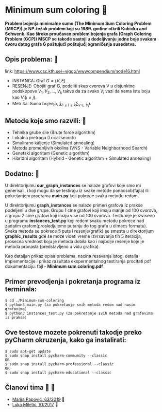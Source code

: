 # Minimum sum coloring :memo:

**Problem bojenja minimalne sume (The Minimum Sum Coloring Problem (MSCP)) je NP-težak problem koji su 1989. godine otkrili Kubicka and Schwenk. Kao široko proučavan problem bojenja grafa (Graph Coloring Problem (GCP)) MSCP se takođe sastoji u dodeljivanju jedne boje svakom ćvoru datog grafa G poštujući poštujući ograničenja susedstva.**


## Opis problema: :wrench:

link: https://www.csc.kth.se/~viggo/wwwcompendium/node16.html

* INSTANCA: Graf $G=\left(V,E\right)$.
* RESENJE: Obojiti graf G, podeliti skup cvorova V u disjunktne podskupove $V_1,V_2,\ldots,V_k$ takve da za svako $V_i$ vazi da nema istu boju kao $V_j (i \ne j$).
* Metrika: Suma bojenja, $\sum_{1\le i\le k}\sum_{v\in V_i} i.$


## Metode koje smo razvili: :dart:
* Tehnika grube sile (Brute force algorithm)
* Lokalna pretraga (Local search)
* Simulirano kaljenje (Simulated annealing)
* Metoda promenljivih okolina (VNS - Variable Neighborhood Search)
* Genetski algoritam (Genetic algorithm)
* Hibridni algoritam (Hybrid - Genetic algorithm + Simulated annealing)

## Dodatno: :selfie:

U direktorijumu **our_graph_instances** se nalaze grafovi koje smo mi generisali, i koji mogu da se testiraju iz svake metode ponaosob(fajla)
ili pokretanjem programa **main.py** koji pokrece svaku metodu redom.

U direktorijumu **graph_instances** se nalaze primeri grafova iz prakse podeljeni u dve grupe. Grupu 1 cine grafovi koji imaju manje od 100 cvorova, a
grupu 2 cine grafovi koji imaju vise od 100 cvorova. Testiranje je izvrseno u programu **instances_test.py** koji redom svaku metodu pokrece nad zadatim grafom(prosledjujemo putanju do tog grafa u dimacs formatu). Svaka metoda se pokrece 5 puta i resenje(grafik) se smesta u direktorijum **graphic_results**
gde se moze videti vreme izvrsavanja tih 5 iteracija, prosecna vrednost koju je metoda dobila kao i najbolje resenje koje je metoda pronasla (predstavljeno u vidu grafika).

Kao detaljan prikaz opisa problema, nacina resavanja istog, detalja implementacije i prikaz razultata ekspermentalnog testiranja procitati 
pdf dokumentaciju: fajl - **Minimum sum coloring.pdf**


## Primer prevodjenja i pokretanja programa iz terminala:
``` 
$ cd ./Minimum-sum-coloring
$ python3 main.py (za pokretanje svih metoda redom nad nasim grafovima)
$ python3 instances_test.py (za pokretanje svih metoda nad grafovima iz prakse)
```
## Ove testove mozete pokrenuti takodje preko pyCharm okruzenja, kako ga instalirati:
```
$ sudo apt-get update 
$ sudo snap install pycharm-community --classic
OR
$ sudo snap install pycharm-professional --classic
OR
$ sudo snap install pycharm-educational --classic
```


## Članovi tima :punch: :muscle:

- [Marija Papović, 63/2019](https://github.com/Marija63) :girl:
- [Luka Miletić, 91/2017](https://github.com/lukamileticc) :boy:
